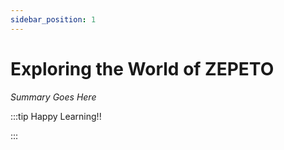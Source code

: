 ```yaml
---
sidebar_position: 1
---
```


# Exploring the World of ZEPETO

_Summary Goes Here_

:::tip Happy Learning!!

<QuestButton text="Go To Quest" />

:::


